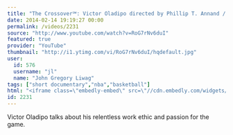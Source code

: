 ```yaml
---
title: "The Crossover℠: Victor Oladipo directed by Phillip T. Annand / The Madbury Club"
date: 2014-02-14 19:19:27 00:00
permalink: /videos/2231
source: "http://www.youtube.com/watch?v=RoG7rNv6duI"
featured: true
provider: "YouTube"
thumbnail: "http://i1.ytimg.com/vi/RoG7rNv6duI/hqdefault.jpg"
user:
  id: 576
  username: "jl"
  name: "John Gregory Liwag"
tags: ["short documentary","nba","basketball"]
html: "<iframe class=\"embedly-embed\" src=\"//cdn.embedly.com/widgets/media.html?src=http%3A%2F%2Fwww.youtube.com%2Fembed%2FRoG7rNv6duI%3Fwmode%3Dtransparent%26feature%3Doembed&url=http%3A%2F%2Fwww.youtube.com%2Fwatch%3Fv%3DRoG7rNv6duI&image=http%3A%2F%2Fi1.ytimg.com%2Fvi%2FRoG7rNv6duI%2Fhqdefault.jpg&key=daaebf4d9cdd46779200162d0ca86e20&type=text%2Fhtml&schema=youtube\" width=\"854\" height=\"480\" scrolling=\"no\" frameborder=\"0\" allowfullscreen></iframe>"
id: 2231
---
```


Victor Oladipo talks about his relentless work ethic and passion for the game.